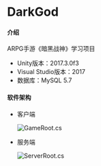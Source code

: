 # DarkGod

#### 介绍
ARPG手游《暗黑战神》学习项目

- Unity版本：2017.3.0f3
- Visual Studio版本：2017
- 数据库：MySQL 5.7

#### 软件架构
- 客户端

  ![GameRoot.cs](C:\Users\HuangHailong\Desktop\GameRoot.cs.png)

- 服务端

  ![ServerRoot.cs](C:\Users\HuangHailong\Desktop\ServerRoot.cs.png)